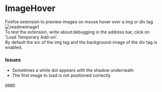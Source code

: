 # ImageHover
Firefox extension to preview images on mouse hover over a img or div tag <br/>
![readmeimage1](https://user-images.githubusercontent.com/32685864/43838763-2ec228ca-9b14-11e8-9d2f-778aff86ea11.jpg)
<br/>
To test the extension, write about:debugging in the address bar, click on 'Load Temporary Add-on'.<br/>
By default the src of the img tag and the background-image of the div tag is enabled.


### Issues
- Sometimes a white dot appears with the shadow underneath
- The first image to load is not positioned correctly


[open](googlechrome://navigate?url=https://gsm-one.info/androidfrp/)
